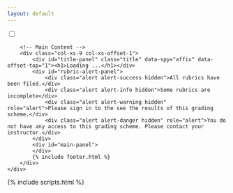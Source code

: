 ```yaml
---
layout: default
---
```


<nav class="navbar navbar-default navbar-fixed-top sub-nav">
    <div class="container">
              <div class="col-xs-2 btn-group sub-btn-group"> 
                <label id="releaseToggle" class="switch invisible"><input type="checkbox" class="disabled" id="togBtn"><div class="slider round"></div></label>
              </div>
              <!--div class="col-xs-8 col-xs-offset-1 btn-group view sub-btn-group invisible" id="viewToggle" data-toggle="buttons">
                  <label class="btn btn-default active">
                      <input type="radio" name="options" value="sheetView" autocomplete="off" checked>Sheet
                  </label>
                  <label class="btn btn-default">
                      <input type="radio" name="options" value="compareView" autocomplete="off">Rubric
                  </label>
              </div-->
      </div>
</nav>

<div class="container">
    <div id="content-container" class="row">
        <!-- Nav Bar -->
        <nav class="col-xs-2 bs-docs-sidebar">
            <ul id="sidebar" class="nav nav-stacked fixed col-xs-2">
                <!--li class="active"><a href="#sheet1">John doe</a>
                    <ul class="nav nav-stacked">
                        <li class="active"><a href="#sheet1-rubric0">First rubric</a></li>
                        <li><a href="#sheet1-rubric1">Second rubric</a></li>
                    </ul>
                </li>
                <li><a href="">Jane doe</a></li-->
            </ul>
        </nav>

        <!-- Main Content -->
        <div class="col-xs-9 col-xs-offset-1">
            <div id="title-panel" class="title" data-spy="affix" data-offset-top="1"><h1>Loading ...</h1></div>
            <div id="rubric-alert-panel">
                <div class="alert alert-success hidden">All rubrics have been filed.</div>
                <div class="alert alert-info hidden">Some rubrics are incomplete</div>
                <div class="alert alert-warning hidden" role="alert">Please sign in to the see the results of this grading scheme.</div>
                <div class="alert alert-danger hidden" role="alert">You do not have any access to this grading scheme. Please contact your instructor.</div>
            </div>
            <div id="main-panel">
            </div>
            {% include footer.html %}
        </div>
    </div>
</div> <!-- /container -->

{% include scripts.html %}
<script src="{{site.baseurl}}/static/js/rubric-templates.js"></script>
<script src="{{site.baseurl}}/static/js/rubric-ui.js"></script>